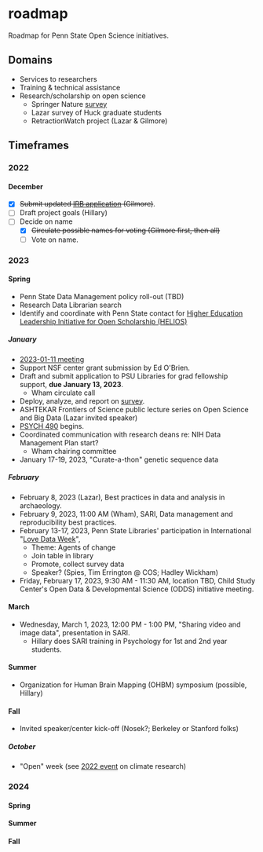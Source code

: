 # roadmap

Roadmap for Penn State Open Science initiatives.

## Domains

- Services to researchers
- Training & technical assistance
- Research/scholarship on open science
    - Springer Nature [survey](https://penn-state-open-science.github.io/springer-nature-survey/)
    - Lazar survey of Huck graduate students
    - RetractionWatch project (Lazar & Gilmore)

## Timeframes

### 2022

#### December

- [x] ~~Submit updated [IRB application](https://penn-state-open-science.github.io/survey-fall-2022/hrp-591.html) (Gilmore)~~.
- [ ] Draft project goals (Hillary)
- [ ] Decide on name
    - [x] ~~Circulate possible names for voting (Gilmore first, then all)~~
    - [ ] Vote on name.

### 2023

#### Spring

- Penn State Data Management policy roll-out (TBD)
- Research Data Librarian search
- Identify and coordinate with Penn State contact for [Higher Education Leadership Initiative for Open Scholarship (HELIOS)](https://www.heliosopen.org)

##### January

- [2023-01-11 meeting](meetings.md)
- Support NSF center grant submission by Ed O'Brien.
- Draft and submit application to PSU Libraries for grad fellowship support, **due January 13, 2023**.
    - Wham circulate call
- Deploy, analyze, and report on [survey](https://github.com/penn-state-open-science/survey-fall-2022).
- ASHTEKAR Frontiers of Science public lecture series on Open Science and Big Data (Lazar invited speaker)
- [PSYCH 490](https://psu-psychology.github.io/psych-490-reproducibility-2023-spring/) begins.
- Coordinated communication with research deans re: NIH Data Management Plan start?
    - Wham chairing committee
- January 17-19, 2023, "Curate-a-thon" genetic sequence data

##### February

- February 8, 2023 (Lazar), Best practices in data and analysis in archaeology.
- February 9, 2023, 11:00 AM (Wham), SARI, Data management and reproducibility best practices.
- February 13-17, 2023, Penn State Libraries' participation in International "[Love Data Week](https://www.icpsr.umich.edu/web/about/cms/1576)",  
    - Theme: Agents of change
    - Join table in library
    - Promote, collect survey data
    - Speaker? (Spies, Tim Errington @ COS; Hadley Wickham)
- Friday, February 17, 2023, 9:30 AM - 11:30 AM, location TBD, Child Study Center's Open Data & Developmental Science (ODDS) initiative meeting.

#### March

- Wednesday, March 1, 2023, 12:00 PM - 1:00 PM, "Sharing video and image data", presentation in SARI. 
    - Hillary does SARI training in Psychology for 1st and 2nd year students.

#### Summer

- Organization for Human Brain Mapping (OHBM) symposium (possible, Hillary)

#### Fall

- Invited speaker/center kick-off (Nosek?; Berkeley or Stanford folks)

##### October

- "Open" week (see [2022 event](https://www.psu.edu/news/research/story/university-libraries-host-virtual-open-access-week-panel-climate-justice/) on climate research)

### 2024

#### Spring

#### Summer

#### Fall

